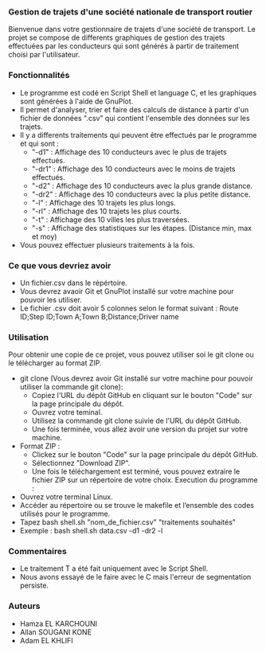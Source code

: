 ### Gestion de trajets d'une société nationale de transport routier
Bienvenue dans votre gestionnaire de trajets d'une société de transport. Le projet se compose de differents graphiques de gestion des trajets effectuées par les conducteurs qui sont générés à partir de traitement choisi par l'utilisateur.
### Fonctionnalités 
-	Le programme est codé en Script Shell et language C, et les graphiques sont générées à l'aide de GnuPlot.
-	Il permet d'analyser, trier et faire des calculs de distance à partir d'un fichier de données ".csv" qui contient l'ensemble des données sur les trajets.
- Il y a differents traitements qui peuvent être effectués par le programme et qui sont :
  - "-d1" : Affichage des 10 conducteurs avec le plus de trajets effectués.
  - "-dr1" : Affichage des 10 conducteurs avec le moins de trajets effectués.
  - "-d2" : Affichage des 10 conducteurs avec la plus grande distance.
  - "-dr2" : Affichage des 10 conducteurs avec la plus petite distance.
  - "-l" : Affichage des 10 trajets les plus longs.
  - "-rl" : Affichage des 10 trajets les plus courts.
  - "-t" : Affichage des 10 villes les plus traversées.
  - "-s" : Affichage des statistiques sur les étapes. (Distance min, max et moy)
- Vous pouvez effectuer plusieurs traitements à la fois.
### Ce que vous devriez avoir 
- Un fichier.csv dans le répértoire.
- Vous devrez avaoir Git et GnuPlot installé sur votre machine pour pouvoir les utiliser.
- Le fichier .csv doit avoir 5 colonnes selon le format suivant : Route ID;Step ID;Town A;Town B;Distance;Driver name
### Utilisation
Pour obtenir une copie de ce projet, vous pouvez utiliser soi le git clone ou le télécharger au format ZIP.
-  git clone (Vous devrez avoir Git installé sur votre machine pour pouvoir utiliser la commande git clone):
   -  Copiez l'URL du dépôt GitHub en cliquant sur le bouton "Code" sur la page principale du dépôt.
   -  Ouvrez votre teminal.
   -  Utilisez la commande git clone suivie de l'URL du dépôt GitHub.
   -  Une fois terminée, vous allez avoir une version du projet sur votre machine.
-  Format ZIP :
   -  Clickez sur le bouton "Code" sur la page principale du dépôt GitHub.
   -  Sélectionnez "Download ZIP".
   -  Une fois le téléchargement est terminé, vous pouvez extraire le fichier ZIP sur un répertoire de votre choix.
Execution du programme : 
-	Ouvrez votre terminal Linux.
-	Accéder au répertoire ou se trouve le makefile et l’ensemble des codes utilisés pour le programme.
-	 Tapez bash shell.sh "nom_de_fichier.csv" "traitements souhaités"
-	 Exemple : bash shell.sh data.csv -d1 -dr2 -l
### Commentaires 
-  Le traitement T a été fait uniquement avec le Script Shell.
-  Nous avons essayé de le faire avec le C mais l'erreur de segmentation persiste.
### Auteurs
-	Hamza EL KARCHOUNI
-	Allan SOUGANI KONE
-	Adam EL KHLIFI
